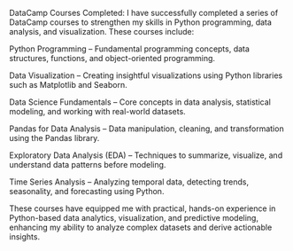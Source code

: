 DataCamp Courses Completed:
I have successfully completed a series of DataCamp courses to strengthen my skills in Python programming, data analysis, and visualization. These courses include:

Python Programming – Fundamental programming concepts, data structures, functions, and object-oriented programming.

Data Visualization – Creating insightful visualizations using Python libraries such as Matplotlib and Seaborn.

Data Science Fundamentals – Core concepts in data analysis, statistical modeling, and working with real-world datasets.

Pandas for Data Analysis – Data manipulation, cleaning, and transformation using the Pandas library.

Exploratory Data Analysis (EDA) – Techniques to summarize, visualize, and understand data patterns before modeling.

Time Series Analysis – Analyzing temporal data, detecting trends, seasonality, and forecasting using Python.

These courses have equipped me with practical, hands-on experience in Python-based data analytics, visualization, and predictive modeling, enhancing my ability to analyze complex datasets and derive actionable insights.
